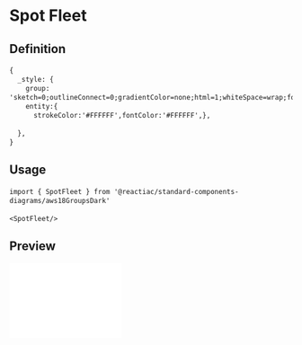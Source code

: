 # Spot Fleet

## Definition

```
{
  _style: {
    group: 'sketch=0;outlineConnect=0;gradientColor=none;html=1;whiteSpace=wrap;fontSize=12;fontStyle=0;shape=mxgraph.aws4.group;grIcon=mxgraph.aws4.group_spot_fleet;strokeColor=#FFFFFF;fillColor=none;verticalAlign=top;align=left;spacingLeft=30;fontColor=#FFFFFF;dashed=0;',
    entity:{
      strokeColor:'#FFFFFF',fontColor:'#FFFFFF',},
    
  },
}
```

## Usage

```
import { SpotFleet } from '@reactiac/standard-components-diagrams/aws18GroupsDark'

<SpotFleet/>
```

## Preview

<img src="./spot-fleet.png" width="200"/>
